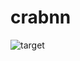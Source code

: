 # crabnn

![target](https://github.com/hietalajulius/crabnn/assets/4254623/98a522db-0540-407c-bb39-ccb953891d15)


